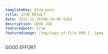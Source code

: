 ```yaml
---
templateKey: blog-post
title: ZION RESULT
date: 2022-12-26T06:34:00.926Z
description: GOOD JOB
featuredpost: true
featuredimage: /img/copy-of-file_000-1-.jpeg
---
```

G﻿OOD EFFORT